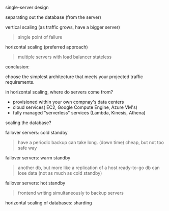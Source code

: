 single-server design

separating out the database (from the server)

vertical scaling
(as traffic grows, have a bigger server)

> single point of failure

horizontal scaling
(preferred approach)

> multiple servers with load balancer
> stateless

conclusion:

choose the simplest architecture that meets your projected traffic requirements.

in horizontal scaling, where do servers come from?

- provisioned within your own compnay's data centers
- cloud services( EC2, Google Compute Engine, Azure VM's)
- fully managed "serverless" services (Lambda, Kinesis, Athena)

scaling the database?

failover servers: cold standby

> have a periodic backup
> can take long. (down time)
> cheap, but not too safe way

failover servers: warm standby

> another db, but more like a replication of a host
> ready-to-go db
> can lose data (not as much as cold standby)

failover servers: hot standby

> frontend writing simultaneously to backup servers

horizontal scaling of databases: sharding
